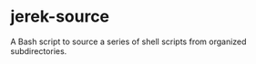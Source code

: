 jerek-source
============

A Bash script to source a series of shell scripts from organized subdirectories.
